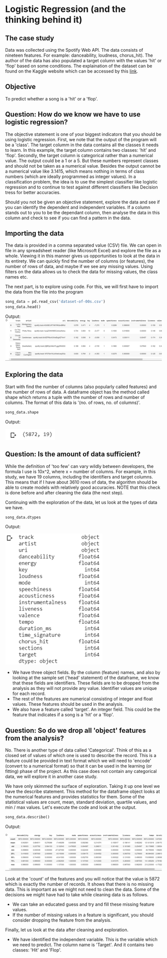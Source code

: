 # Logistic Regression (and the thinking behind it)

## The case study
Data was collected using the Spotify Web API. The data consists of nineteen features. For example: danceability, loudness, chorus_hit). The author of the data has also populated a target column with the values 'hit' or 'flop' based on some conditions. The explaination of the dataset can be found on the Kaggle website which can be accessed by this [link](https://www.kaggle.com/theoverman/the-spotify-hit-predictor-dataset).

## Objective
To predict whether a song is a 'hit' or a 'flop'.

## Question: How do we know we have to use logistic regression?
The objective statement is one of your biggest indicators that you should be using logistic regression. First, we note that the output of the program will be a 'class'. The target columm in the data contains all the classes it needs to learn. In this example, the target column contains two classes: 'hit' and 'flop'. Secondly, the target column is categorical rather than a numerical value. The output could be a 1 or a 5. But these numbers represent classes and should not be taken as a numerical value. Besides the output cannot be a numerical value like 3.1415, which means nothing in terms of class numbers (which are ideally programmed as integer values). In a classification problem, the idea is to use the simplest classifier like logistic regression and to continue to test against different classifiers like Decision tress for better accuracies.


Should you not be given an objective statement, explore the data and see if you can identify the dependent and independent variables. If a column stands out to you to be the dependant column, then analyse the data in this column and check to see if you can find a pattern in the data. 

## Importing the data
The data is provided in a comma separated value (CSV) file. We can open in file in any spreadsheet reader (like Microsoft Excel) and explore the file as a whole. Viewing it in this manner gives us opportunities to look at the data in its entirety. We can quickly find the number of columns (or features), the number of rows of data, and maybe if we see any missing values. Using filters on the data allows us to check the data for missing values, the class names etc. 


The next part, is to explore using code. For this, we will first have to import the data from the file into the program
```Python
song_data = pd.read_csv('dataset-of-00s.csv')
song_data.head()
```

Output:
![song_data_head](https://github.com/premthomas/Logistic-Regression/blob/master/Images/song_data_head.png)

## Exploring the data
Start with find the number of columns (also popularly called features) and the number of rows of data. A dataframe object has the method called shape which returns a tuple with the number of rows and number of columns. The format of this data is '(no. of rows, no. of columns)'.

```Python
song_data.shape
```

Output:


![song_data_shape](https://github.com/premthomas/Logistic-Regression/blob/master/Images/song_data_shape.PNG)

## Question: Is the amount of data sufficient?
While the definition of 'too few' can vary wildly between developers, the formula I use is 10x^2, where x = number of columns. For example, in this study, we have 19 columns, including the identifiers and target columns. This means that if I have about 3610 rows of data, the algorithm should be able to create models with relatively good accuracies. NOTE that this check is done before and after cleaning the data (the next step).


Continuing with the exploration of the data, let us look at the types of data we have.
```Python
song_data.dtypes
```

Output:


![song_data_dtype](https://github.com/premthomas/Logistic-Regression/blob/master/Images/song_data_dtype.PNG)

   - We have three object fields. By the column (feature) names, and also by looking at the sample set ('head' statement) of the dataframe, we know that these fields are identifiers. These fields are to be dropped from the analysis as they will not provide any value. Identifier values are unique for each record. 
   - The rest of the features are numerical consisting of integer and float values. These features should be used in the analysis. 
   - We also have a feature called 'target'. An integer field. This could be the feature that indicates if a song is a 'hit' or a 'flop'.

## Question: So do we drop all 'object' features from the analysis? 
No. There is another type of data called 'Categorical'. Think of this as a closed set of values of which one is used to describe the record. This is a feature could be provided in text format which we will need to 'encode' (convert to a numerical format) so that it can be used in the learning (or fitting) phase of the project. As this case does not contain any categorical data, we will explore it in another case study.


We have only skimmed the surface of exploration. Taking it up one level we have the describe statement. This method for the dataframe object looks at the numerical features and provides statistics for them. Some of the statistical values are count, mean, standard deviation, quartile values, and min / max values. Let's execute the code and look at the output. 
```Python
song_data.describe()
```

Output:


![song_data_describe](https://github.com/premthomas/Logistic-Regression/blob/master/Images/song_data_describe.PNG)


Look at the 'count' of the features and you will notice that the value is 5872 which is exactly the number of records. It shows that there is no missing data. This is important as we might not need to clean the data. Some of the decisions we might have had to take while cleaning data is as follows.
   - We can take an educated guess and try and fill these missing feature values. 
   - If the number of missing values in a feature is significant, you should consider dropping the feature from the analysis. 
   
   
Finally, let us look at the data after cleaning and exploration.
   - We have identified the independent variable. This is the variable which we need to predict. The column name is 'Target'. And it contains two classes: 'Hit' and 'Flop'.




